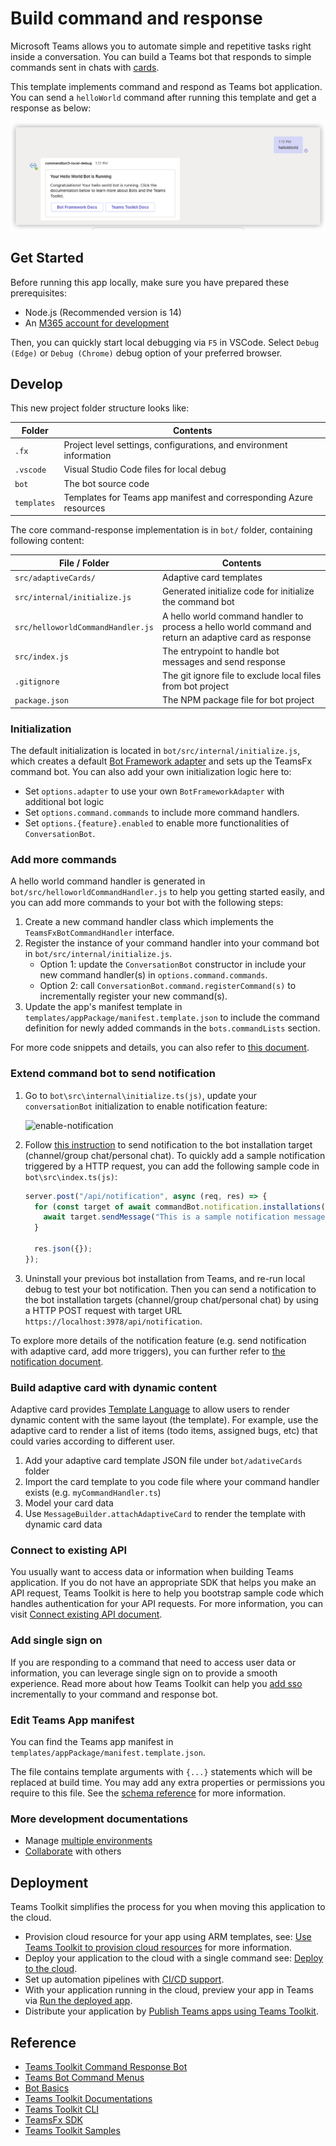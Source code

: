 # Build command and response

Microsoft Teams allows you to automate simple and repetitive tasks right inside a conversation. You can build a Teams bot that responds to simple commands sent in chats with [cards](https://docs.microsoft.com/en-us/microsoftteams/platform/task-modules-and-cards/what-are-cards).

This template implements command and respond as Teams bot application. You can send a `helloWorld` command after running this template and get a response as below:

![Command and Response in Teams](images/command-response.png)

## Get Started

Before running this app locally, make sure you have prepared these prerequisites:

- Node.js (Recommended version is 14)
- An [M365 account for development](https://docs.microsoft.com/microsoftteams/platform/toolkit/accounts)

Then, you can quickly start local debugging via `F5` in VSCode. Select `Debug (Edge)` or `Debug (Chrome)` debug option of your preferred browser.

## Develop

This new project folder structure looks like:

| Folder | Contents |
| - | - |
| `.fx` | Project level settings, configurations, and environment information |
| `.vscode` | Visual Studio Code files for local debug |
| `bot` | The bot source code |
| `templates` |Templates for Teams app manifest and corresponding Azure resources|

The core command-response implementation is in `bot/` folder, containing following content:

| File / Folder | Contents |
| - | - |
| `src/adaptiveCards/` | Adaptive card templates |
| `src/internal/initialize.js` | Generated initialize code for initialize the command bot |
| `src/helloworldCommandHandler.js` | A hello world command handler to process a hello world command and return an adaptive card as response |
| `src/index.js` | The entrypoint to handle bot messages and send response |
| `.gitignore` | The git ignore file to exclude local files from bot project |
| `package.json` | The NPM package file for bot project |

### Initialization

The default initialization is located in `bot/src/internal/initialize.js`, which creates a default [Bot Framework adapter](https://docs.microsoft.com/javascript/api/botbuilder/botframeworkadapter?view=botbuilder-ts-latest) and sets up the TeamsFx command bot. You can also add your own initialization logic here to:

- Set `options.adapter` to use your own `BotFrameworkAdapter` with additional bot logic
- Set `options.command.commands` to include more command handlers.
- Set `options.{feature}.enabled` to enable more functionalities of `ConversationBot`.

### Add more commands

A hello world command handler is generated in `bot/src/helloworldCommandHandler.js` to help you getting started easily, and you can add more commands to your bot with the following steps: 

1. Create a new command handler class which implements the `TeamsFxBotCommandHandler` interface.
2. Register the instance of your command handler into your command bot in `bot/src/internal/initialize.js`.
    - Option 1: update the `ConversationBot` constructor in include your new command handler(s) in `options.command.commands`.
    - Option 2: call `ConversationBot.command.registerCommand(s)` to incrementally register your new command(s). 
3. Update the app's manifest template in `templates/appPackage/manifest.template.json` to include the command definition for newly added commands in the `bots.commandLists` section. 

For more code snippets and details, you can also refer to [this document](https://aka.ms/teamsfx-command-response#how-to-add-more-command-and-response).

### Extend command bot to send notification

1. Go to `bot\src\internal\initialize.ts(js)`, update your `conversationBot` initialization to enable notification feature:

    ![enable-notification](https://user-images.githubusercontent.com/10163840/165462039-12bd4f61-3fc2-4fc8-8910-6a4b1e138626.png)

2. Follow [this instruction](https://github.com/OfficeDev/TeamsFx/wiki/%5BDocument%5D-Notification-(Preview-feature)#notify) to send notification to the bot installation target (channel/group chat/personal chat). To quickly add a sample notification triggered by a HTTP request, you can add the following sample code in `bot\src\index.ts(js)`:

    ```javascript
    server.post("/api/notification", async (req, res) => {
      for (const target of await commandBot.notification.installations()) {
        await target.sendMessage("This is a sample notification message");
      }
    
      res.json({});
    });

3. Uninstall your previous bot installation from Teams, and re-run local debug to test your bot notification. Then you can send a notification to the bot installation targets (channel/group chat/personal chat) by using a HTTP POST request with target URL `https://localhost:3978/api/notification`.

To explore more details of the notification feature (e.g. send notification with adaptive card, add more triggers), you can further refer to [the notification document](https://aka.ms/teamsfx-notification).

### Build adaptive card with dynamic content

Adaptive card provides [Template Language](https://docs.microsoft.com/en-us/adaptive-cards/templating/) to allow users to render dynamic content with the same layout (the template). For example, use the adaptive card to render a list of items (todo items, assigned bugs, etc) that could varies according to different user.

1. Add your adaptive card template JSON file under `bot/adativeCards` folder
1. Import the card template to you code file where your command handler exists (e.g. `myCommandHandler.ts`)
1. Model your card data
1. Use `MessageBuilder.attachAdaptiveCard` to render the template with dynamic card data

### Connect to existing API

You usually want to access data or information when building Teams application. If you do not have an appropriate SDK that helps you make an API request, Teams Toolkit is here to help you bootstrap sample code which handles authentication for your API requests. For more information, you can visit [Connect existing API document](https://aka.ms/teamsfx-connect-api).

### Add single sign on

If you are responding to a command that need to access user data or information, you can leverage single sign on to provide a smooth experience. Read more about how Teams Toolkit can help you [add sso](https://aka.ms/teamsfx-add-sso) incrementally to your command and response bot.

### Edit Teams App manifest

You can find the Teams app manifest in `templates/appPackage/manifest.template.json`.

The file contains template arguments with `{...}` statements which will be replaced at build time. You may add any extra properties or permissions you require to this file. See the [schema reference](https://docs.microsoft.com/microsoftteams/platform/resources/schema/manifest-schema) for more information.

### More development documentations

* Manage [multiple environments](https://docs.microsoft.com/en-us/microsoftteams/platform/toolkit/teamsfx-multi-env)
* [Collaborate](https://docs.microsoft.com/en-us/microsoftteams/platform/toolkit/teamsfx-collaboration) with others

## Deployment

Teams Toolkit simplifies the process for you when moving this application to the cloud.
* Provision cloud resource for your app using ARM templates, see: [Use Teams Toolkit to provision cloud resources](https://docs.microsoft.com/microsoftteams/platform/toolkit/provision) for more information.
* Deploy your application to the cloud with a single command see: [Deploy to the cloud](https://docs.microsoft.com/microsoftteams/platform/toolkit/deploy).
* Set up automation pipelines with [CI/CD support](https://docs.microsoft.com/en-us/microsoftteams/platform/toolkit/use-cicd-template).
* With your application running in the cloud, preview your app in Teams via [Run the deployed app](https://docs.microsoft.com/microsoftteams/platform/sbs-gs-javascript?tabs=vscode%2Cvsc%2Cviscode%2Cvcode&tutorial-step=8#run-the-deployed-app).
* Distribute your application by [Publish Teams apps using Teams Toolkit](https://docs.microsoft.com/microsoftteams/platform/toolkit/publish).

## Reference

* [Teams Toolkit Command Response Bot](https://aka.ms/teamsfx-command-response)
* [Teams Bot Command Menus](https://docs.microsoft.com/microsoftteams/platform/bots/how-to/create-a-bot-commands-menu?tabs=desktop%2Cjavascript)
* [Bot Basics](https://docs.microsoft.com/azure/bot-service/bot-builder-basics?view=azure-bot-service-4.0)
* [Teams Toolkit Documentations](https://docs.microsoft.com/microsoftteams/platform/toolkit/teams-toolkit-fundamentals)
* [Teams Toolkit CLI](https://docs.microsoft.com/microsoftteams/platform/toolkit/teamsfx-cli)
* [TeamsFx SDK](https://docs.microsoft.com/microsoftteams/platform/toolkit/teamsfx-sdk)
* [Teams Toolkit Samples](https://github.com/OfficeDev/TeamsFx-Samples)